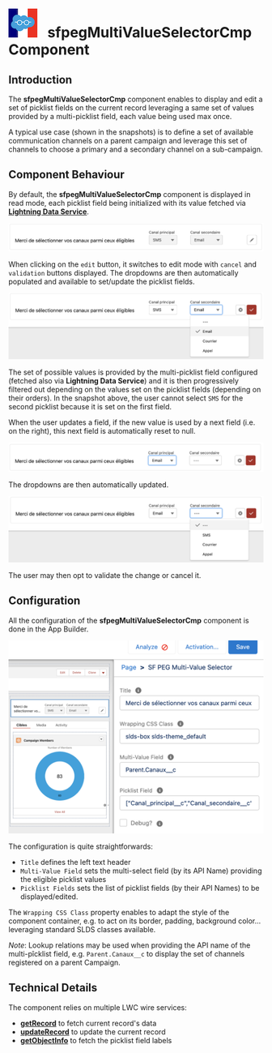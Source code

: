# ![Logo](/media/Logo.png) &nbsp; **sfpegMultiValueSelectorCmp** Component

## Introduction

The **sfpegMultiValueSelectorCmp** component enables to display and edit a set of picklist fields
on the current record leveraging a same set of values provided by a multi-picklist field, each
value being used max once.

A typical use case (shown in the snapshots) is to define a set of available communication channels 
on a parent campaign and leverage this set of channels to choose a primary and a secondary channel
on a sub-campaign.


## Component Behaviour

By default, the **sfpegMultiValueSelectorCmp** component is displayed in read mode, each picklist
field being initialized with its value fetched via **[Lightning Data Service](https://developer.salesforce.com/docs/component-library/documentation/en/lwc/lwc.reference_wire_adapters_record)**.

![Multi-Value Selector in read mode](/media/sfpegMultiValueSelector.png)

When clicking on the `edit` button, it switches to edit mode with `cancel` and `validation` buttons displayed.
The dropdowns are then automatically populated and available to set/update the picklist fields.

![Multi-Value Selector in edit mode](/media/sfpegMultiValueSelectorEdit.png)

The set of possible values is provided by the multi-picklist field configured (fetched also via
**Lightning Data Service**) and it is then progressively filtered out depending on the values
set on the picklist fields (depending on their orders). In the snapshot above, the user cannot
select `SMS` for the second picklist because it is set on the first field.

When the user updates a field, if the new value is used by a next field (i.e. on the right), this next
field is automatically reset to null. 

![Multi-Value Selector in edit mode](/media/sfpegMultiValueSelectorEdit2.png)

The dropdowns are then automatically updated.

![Multi-Value Selector in edit mode](/media/sfpegMultiValueSelectorEdit3.png)

The user may then opt to validate the change or cancel it.


## Configuration

All the configuration of the **sfpegMultiValueSelectorCmp** component is done in the App Builder.

![Multi-Value Selector configuration](/media/sfpegMultiValueSelectorConfig.png)

The configuration is quite straightforwards:
* `Title` defines the left text header
* `Multi-Value Field` sets the multi-select field (by its API Name) providing the eligible picklist values
* `Picklist Fields` sets the list of picklist fields (by their API Names) to be displayed/edited.

The `Wrapping CSS Class` property enables to adapt the style of the component container, e.g. to act on
its border, padding, background color... leveraging standard SLDS classes available.

_Note_: Lookup relations may be used when providing the API name of the multi-pîcklist field, e.g. 
`Parent.Canaux__c` to display the set of channels registered on a parent Campaign.


## Technical Details

The component relies on multiple LWC wire services:
* **[getRecord](https://developer.salesforce.com/docs/component-library/documentation/en/lwc/lwc.reference_wire_adapters_record)** to fetch current record's data
* **[updateRecord](https://developer.salesforce.com/docs/component-library/documentation/en/lwc/lwc.reference_update_record)** to update the current record
* **[getObjectInfo](https://developer.salesforce.com/docs/component-library/documentation/en/lwc/lwc.reference_wire_adapters_object_info)** to fetch the picklist field labels